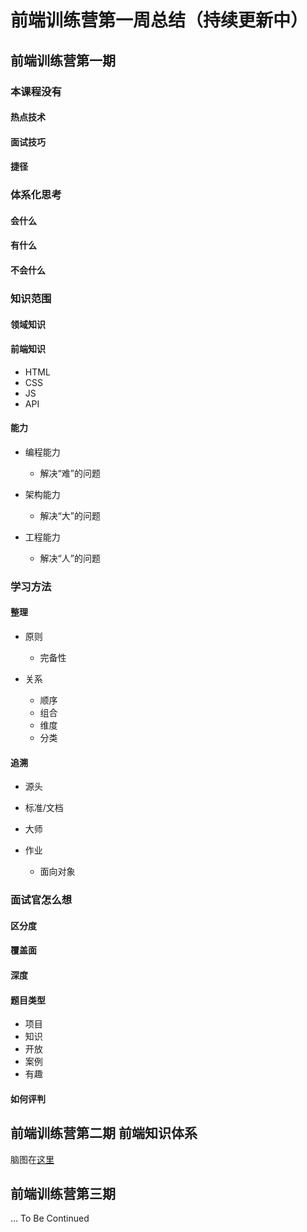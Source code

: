 # 前端训练营第一周总结（持续更新中）
## 前端训练营第一期

### 本课程没有

#### 热点技术

#### 面试技巧

#### 捷径

### 体系化思考

#### 会什么

#### 有什么

#### 不会什么

### 知识范围

#### 领域知识

#### 前端知识

- HTML
- CSS
- JS
- API

#### 能力

- 编程能力

	- 解决“难”的问题

- 架构能力

	- 解决“大”的问题

- 工程能力

	- 解决“人”的问题

### 学习方法

#### 整理

- 原则

	- 完备性

- 关系

	- 顺序
	- 组合
	- 维度
	- 分类

#### 追溯

- 源头
- 标准/文档
- 大师
- 作业

	- 面向对象

### 面试官怎么想

#### 区分度

#### 覆盖面

#### 深度

#### 题目类型

- 项目
- 知识
- 开放
- 案例
- 有趣

#### 如何评判
## 前端训练营第二期 前端知识体系
脑图在[这里](https://github.com/daniel0128/Frontend-01-Template/edit/master/week01/Front%20End%20Techonologis.md)
## 前端训练营第三期  
... To Be Continued
